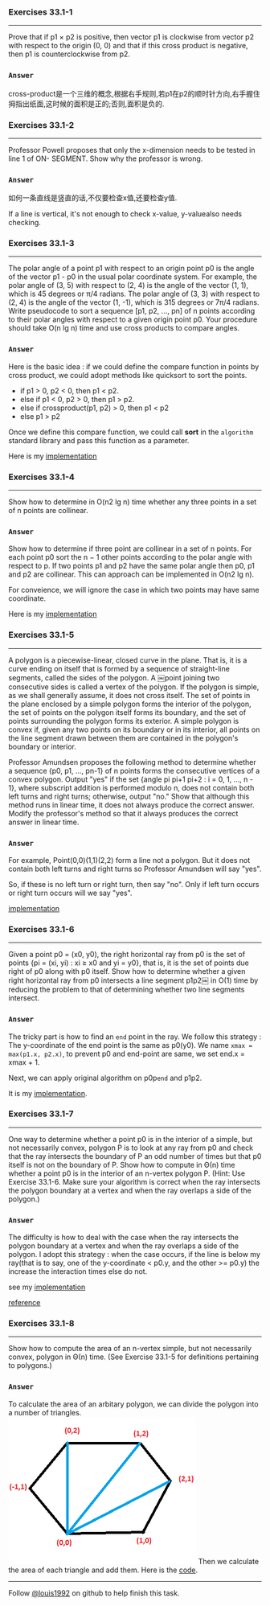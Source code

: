 ### Exercises 33.1-1
***
Prove that if p1 × p2 is positive, then vector p1 is clockwise from vector p2 with respect to the origin (0, 0) and that if this cross product is negative, then p1 is counterclockwise from p2.

### `Answer`

cross-product是一个三维的概念,根据右手规则,若p1在p2的顺时针方向,右手握住拇指出纸面,这时候的面积是正的;否则,面积是负的.


### Exercises 33.1-2
***
Professor Powell proposes that only the x-dimension needs to be tested in line 1 of ON- SEGMENT. Show why the professor is wrong.

### `Answer`
如何一条直线是竖直的话,不仅要检查x值,还要检查y值.

If a line is vertical, it's not enough to check x-value, y-valuealso needs checking.

### Exercises 33.1-3
***
The polar angle of a point p1 with respect to an origin point p0 is the angle of the vector p1 - p0 in the usual polar coordinate system. For example, the polar angle of (3, 5) with respect to (2, 4) is the angle of the vector (1, 1), which is 45 degrees or π/4 radians. The polar angle of (3, 3) with respect to (2, 4) is the angle of the vector (1, -1), which is 315 degrees or 7π/4 radians. Write pseudocode to sort a sequence [p1, p2, ..., pn] of n points according to their polar angles with respect to a given origin point p0. Your procedure should take O(n lg n) time and use cross products to compare angles.

### `Answer`
Here is the basic idea : if we could define the compare function in points by cross product, we could adopt methods like quicksort to sort the points. 

* if p1 > 0, p2 < 0, then p1 < p2.
* else if p1 < 0, p2 > 0, then p1 > p2.
* else if crossproduct(p1, p2) > 0, then p1 < p2
* else p1 > p2

Once we define this compare function, we could call **sort** in the `algorithm` standard library and pass this function as a parameter.

Here is my [implementation](./exercise_code/polarCMP.cpp)

### Exercises 33.1-4
***
Show how to determine in O(n2 lg n) time whether any three points in a set of n points are collinear.

### `Answer`
Show how to determine if three point are collinear in a set of n points. For each point p0 sort the n − 1 other points according to the polar angle with respect to p. If two points p1 and p2 have the same polar angle then p0, p1 and p2 are collinear. This can approach can be implemented in O(n2 lg n).

For conveience, we will ignore the case in which two points may have same coordinate.

Here is my [implementation](./exercise_code/colinear.cpp)

### Exercises 33.1-5
***
A polygon is a piecewise-linear, closed curve in the plane. That is, it is a curve ending on itself that is formed by a sequence of straight-line segments, called the sides of the polygon. A ￼point joining two consecutive sides is called a vertex of the polygon. If the polygon is simple, as we shall generally assume, it does not cross itself. The set of points in the plane enclosed by a simple polygon forms the interior of the polygon, the set of points on the polygon itself forms its boundary, and the set of points surrounding the polygon forms its exterior. A simple polygon is convex if, given any two points on its boundary or in its interior, all points on the line segment drawn between them are contained in the polygon's boundary or interior.

Professor Amundsen proposes the following method to determine whether a sequence {p0, p1, ..., pn-1} of n points forms the consecutive vertices of a convex polygon. Output "yes" if the set {angle pi pi+1 pi+2 : i = 0, 1, ..., n - 1}, where subscript addition is performed modulo n, does not contain both left turns and right turns; otherwise, output "no." Show that although this method runs in linear time, it does not always produce the correct answer. Modify the professor's method so that it always produces the correct answer in linear time.

### `Answer`
For example, Point(0,0)(1,1)(2,2) form a line not a polygon. But it does not contain both left turns and right turns so Professor Amundsen will say "yes".

So, if these is no left turn or right turn, then say "no". Only if left turn occurs or right turn occurs will we say "yes".

[implementation](./exercise_code/convex_polygon.cpp)

### Exercises 33.1-6
***
Given a point p0 = (x0, y0), the right horizontal ray from p0 is the set of points {pi = (xi, yi) : xi ≥ x0 and yi = y0}, that is, it is the set of points due right of p0 along with p0 itself. Show how to determine whether a given right horizontal ray from p0 intersects a line segment p1p2￼ in O(1) time by reducing the problem to that of determining whether two line segments intersect.

### `Answer`
The tricky part is how to find an `end` point in the ray. We follow this strategy : The y-coordinate of the end point is the same as p0(y0). We name `xmax = max(p1.x, p2.x)`, to prevent p0 and end-point are same, we set end.x = xmax + 1.

Next, we can apply original algorithm on p0p`end` and p1p2. 

It is my [implementation](./exercise_code/ray_intersection.cpp).

### Exercises 33.1-7
***
One way to determine whether a point p0 is in the interior of a simple, but not necessarily convex, polygon P is to look at any ray from p0 and check that the ray intersects the boundary of P an odd number of times but that p0 itself is not on the boundary of P. Show how to compute in Θ(n) time whether a point p0 is in the interior of an n-vertex polygon P. (Hint: Use Exercise 33.1-6. Make sure your algorithm is correct when the ray intersects the polygon boundary at a vertex and when the ray overlaps a side of the polygon.)

### `Answer`
The difficulty is how to deal with the case when the ray intersects the polygon boundary at a vertex and when the ray overlaps a side of the polygon. I adopt this strategy : when the case occurs, if the line is below my ray(that is to say, one of the y-coordinate < p0.y, and the other >= p0.y) the increase the interaction times else do not.

see my [implementation](./exercise_code/pointpolygon.cpp)

[reference](http://blog.csdn.net/hjh2005/article/details/9246967)

### Exercises 33.1-8
***
Show how to compute the area of an n-vertex simple, but not necessarily convex, polygon in Θ(n) time. (See Exercise 33.1-5 for definitions pertaining to polygons.)

### `Answer`
To calculate the area of an arbitary polygon, we can divide the polygon into a number of triangles.
![Area](./area.png)
Then we calculate the area of each triangle and add them.
Here is the [code](./exercise_code/area.cpp).

***
Follow [@louis1992](https://github.com/gzc) on github to help finish this task.